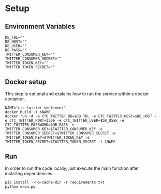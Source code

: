 # Setup

## Environment Variables

```
DB_TBL=""
DB_HOST=""
DB_USER=""
DB_PASS=""
TWITTER_CONSUMER_KEY=""
TWITTER_CONSUMER_SECRET=""
TWITTER_TOKEN_KEY=""
TWITTER_TOKEN_SECRET=""
```

## Docker setup

This step is optional and explains how to run the service within a docker container.

```
NAME="ctc-twitter-sentiment"
docker build -t $NAME .
docker run -d -e CTC_TWITTER_DB=$DB_TBL -e CTC_TWITTER_HOST=$DB_HOST -e CTC_TWITTER_PORT=3306 -e CTC_TWITTER_USER=$DB_USER -e CTC_TWITTER_PASSWORD=$DB_PASS -e TWITTER_CONSUMER_KEY=$TWITTER_CONSUMER_KEY -e TWITTER_CONSUMER_SECRET=$TWITTER_CONSUMER_SECRET -e TWITTER_TOKEN_KEY=$TWITTER_TOKEN_KEY -e TWITTER_TOKEN_SECRET=$TWITTER_TOKEN_SECRET -t $NAME
```

## Run

In order to run the code locally, just execute the main function after installing dependencies.

```
pip install --no-cache-dir -r requirements.txt
python main.py
```
